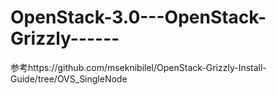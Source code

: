 OpenStack-3.0---OpenStack-Grizzly------
=======================================

参考https://github.com/mseknibilel/OpenStack-Grizzly-Install-Guide/tree/OVS_SingleNode
